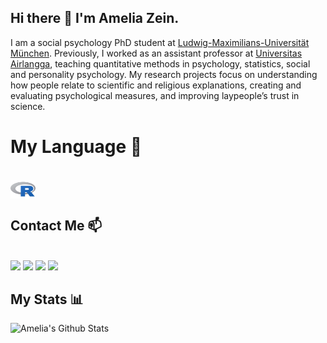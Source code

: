 ## Hi there 👋 I'm Amelia Zein.

I am a social psychology PhD student at [Ludwig-Maximilians-Universität München](https://www.lmu.de/psy/de/personen/kontaktseite/rizqy-amelia-zein-c6eb5d9f.html). Previously, I worked as an assistant professor at [Universitas Airlangga](https://psikologi.unair.ac.id/dosen-rizqy-amelia-zein/), teaching quantitative methods in psychology, statistics, social and personality psychology. My research projects focus on understanding how people relate to scientific and religious explanations, creating and evaluating psychological measures, and improving laypeople’s trust in science.

# My Language 🔭

<div style="display: inline-block"><br>
  <img align="center" alt="R" height="30" width="40" src="https://raw.githubusercontent.com/devicons/devicon/master/icons/r/r-original.svg">
  
## Contact Me 📫

<div style="display: inline-block"><br>
 <a href="mailto:Amelia.Zein@psy.lmu.de"><img src="https://img.shields.io/badge/Gmail-D14836?style=for-the-badge&logo=gmail&logoColor=white" target="_blank"></a>
 <a href="https://bsky.app/profile/ameliazein.bsky.social"><img src="https://img.shields.io/badge/-Bluesky-3686f7?style=flat&logo=icloud&logoColor=white" target="_blank"></a>
 <a href="https://scholar.google.com/citations?user=0lWYoUIAAAAJ&hl=de"><img src="https://img.shields.io/badge/Google%20Scholar-%2320beff?color=1f1f18&logo=google-scholar&style=flat-square" target="_blank"></a>
 <a href="https://rameliaz.github.io/"><img src="https://img.shields.io/badge/personal-homepage" target="_blank"></a>
</div>

## My Stats 📊

![Amelia's Github Stats](https://github-readme-stats.vercel.app/api?username=rameliaz&rank_icon=github&theme=radical)